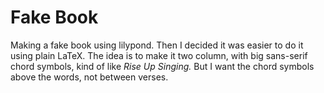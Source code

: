 Fake Book
========

Making a fake book using lilypond. Then I decided it was easier to do
it using plain LaTeX. The idea is to make it two column, with big
sans-serif chord symbols, kind of like _Rise Up Singing._ But I want
the chord symbols above the words, not between verses.
